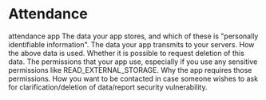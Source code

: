 # Attendance
attendance app
The data your app stores, and which of these is "personally identifiable information".
The data your app transmits to your servers.
How the above data is used.
Whether it is possible to request deletion of this data.
The permissions that your app use, especially if you use any sensitive permissions like READ_EXTERNAL_STORAGE.
Why the app requires those permissions.
How you want to be contacted in case someone wishes to ask for clarification/deletion of data/report security vulnerability.
